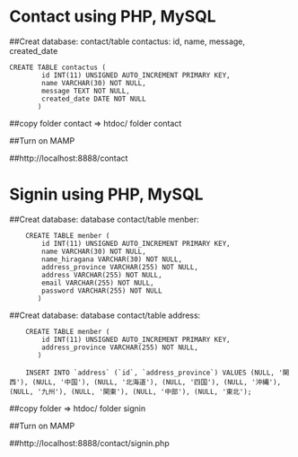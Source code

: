 # Contact using PHP, MySQL

##Creat database: contact/table contactus: id, name, message, created_date

	CREATE TABLE contactus (
            id INT(11) UNSIGNED AUTO_INCREMENT PRIMARY KEY, 
            name VARCHAR(30) NOT NULL,
            message TEXT NOT NULL,
            created_date DATE NOT NULL
           )


##copy folder contact => htdoc/ folder contact

##Turn on MAMP 

##http://localhost:8888/contact

# Signin using PHP, MySQL

##Creat database: database contact/table menber: 

        CREATE TABLE menber (
            id INT(11) UNSIGNED AUTO_INCREMENT PRIMARY KEY, 
            name VARCHAR(30) NOT NULL,
            name_hiragana VARCHAR(30) NOT NULL,
            address_province VARCHAR(255) NOT NULL,
            address VARCHAR(255) NOT NULL,
            email VARCHAR(255) NOT NULL,
            password VARCHAR(255) NOT NULL
           )

##Creat database: database contact/table address:

        CREATE TABLE menber (
            id INT(11) UNSIGNED AUTO_INCREMENT PRIMARY KEY, 
            address_province VARCHAR(255) NOT NULL,
           )

        INSERT INTO `address` (`id`, `address_province`) VALUES (NULL, '関西'), (NULL, '中国'), (NULL, '北海道'), (NULL, '四国'), (NULL, '沖縄'), (NULL, '九州'), (NULL, '関東'), (NULL, '中部'), (NULL, '東北');

        

##copy folder  => htdoc/ folder signin

##Turn on MAMP 

##http://localhost:8888/contact/signin.php